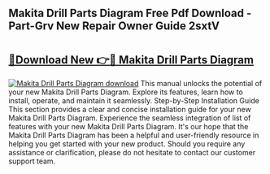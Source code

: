 ## Makita Drill Parts Diagram Free Pdf Download - Part-Grv New Repair Owner Guide 2sxtV

# <h2><a href="http://dfsxw4o.blite.top/?on=Makita+Drill+Parts+Diagram">🔗Download New 👉🔴 Makita Drill Parts Diagram</a></h2>

[![Makita Drill Parts Diagram download](https://i.imgur.com/lujVjoI.png)](http://dfsxw4o.blite.top/?on=Makita+Drill+Parts+Diagram)
This manual unlocks the potential of your new Makita Drill Parts Diagram. Explore its features, learn how to install, operate, and maintain it seamlessly. Step-by-Step Installation Guide This section provides a clear and concise installation guide for your new Makita Drill Parts Diagram. Experience the seamless integration of list of features with your new Makita Drill Parts Diagram. It's our hope that the Makita Drill Parts Diagram has been a helpful and user-friendly resource in helping you get started with your new product. Should you require any assistance or clarification, please do not hesitate to contact our customer support team.
